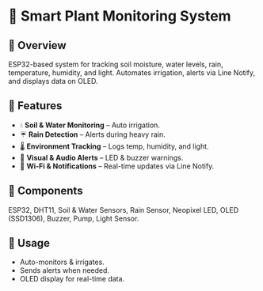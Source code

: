 # 🌱 Smart Plant Monitoring System

## 📌 Overview
ESP32-based system for tracking soil moisture, water levels, rain, temperature, humidity, and light. Automates irrigation, alerts via Line Notify, and displays data on OLED.

## 🔹 Features
- 💧 **Soil & Water Monitoring** – Auto irrigation.
- ☔ **Rain Detection** – Alerts during heavy rain.
- 🌡 **Environment Tracking** – Logs temp, humidity, and light.
- 🚨 **Visual & Audio Alerts** – LED & buzzer warnings.
- 📡 **Wi-Fi & Notifications** – Real-time updates via Line Notify.

## 🔧 Components
ESP32, DHT11, Soil & Water Sensors, Rain Sensor, Neopixel LED, OLED (SSD1306), Buzzer, Pump, Light Sensor.

## 🚀 Usage
- Auto-monitors & irrigates.
- Sends alerts when needed.
- OLED display for real-time data.
